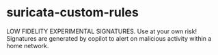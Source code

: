 # suricata-custom-rules
LOW FIDELITY EXPERIMENTAL SIGNATURES. Use at your own risk! Signatures are generated by copilot to alert on malicious activity within a home network.
